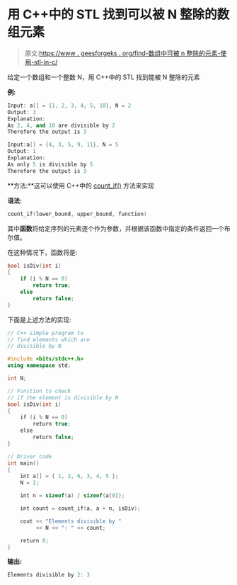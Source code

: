 # 用 C++中的 STL 找到可以被 N 整除的数组元素

> 原文:[https://www . geesforgeks . org/find-数组中可被 n 整除的元素-使用-stl-in-c/](https://www.geeksforgeeks.org/find-elements-of-an-array-which-are-divisible-by-n-using-stl-in-c/)

给定一个数组和一个整数 N，用 C++中的 STL 找到能被 N 整除的元素

**例:**

```cpp
Input: a[] = {1, 2, 3, 4, 5, 10}, N = 2
Output: 3
Explanation:
As 2, 4, and 10 are divisible by 2
Therefore the output is 3

Input:a[] = {4, 3, 5, 9, 11}, N = 5
Output: 1
Explanation:
As only 5 is divisible by 5
Therefore the output is 3

```

**方法:**这可以使用 C++中的 [count_if()](https://www.geeksforgeeks.org/count_if-in-c/) 方法来实现

**语法:**

```cpp
count_if(lower_bound, upper_bound, function)

```

其中**函数**将给定序列的元素逐个作为参数，并根据该函数中指定的条件返回一个布尔值。

在这种情况下，函数将是:

```cpp
bool isDiv(int i)
{
    if (i % N == 0)
        return true;
    else
        return false;
}

```

下面是上述方法的实现:

```cpp
// C++ simple program to
// find elements which are
// divisible by N

#include <bits/stdc++.h>
using namespace std;

int N;

// Function to check
// if the element is divisible by N
bool isDiv(int i)
{
    if (i % N == 0)
        return true;
    else
        return false;
}

// Driver code
int main()
{
    int a[] = { 1, 2, 6, 3, 4, 5 };
    N = 2;

    int n = sizeof(a) / sizeof(a[0]);

    int count = count_if(a, a + n, isDiv);

    cout << "Elements divisible by "
         << N << ": " << count;

    return 0;
}
```

**输出:**

```cpp
Elements divisible by 2: 3

```